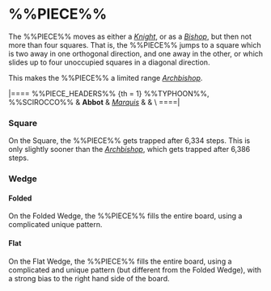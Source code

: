# %%PIECE%%

The %%PIECE%%
moves as either a [*Knight*](knight.html), or as a 
[*Bishop*](bishop.html), but then not more than four squares.
That is, the %%PIECE%% jumps to a square which is two away in
one orthogonal direction, and one away in the other, or which
slides up to four unoccupied squares in a diagonal direction.

This makes the %%PIECE%% a limited range [*Archbishop*](archbishop.html).


|====
%%PIECE_HEADERS%%
{th = 1} %%TYPHOON%%, %%SCIROCCO%%
       & **Abbot**
       & [*Marquis*](marquis.html)
       & & \\
====|


### Square

On the Square, the %%PIECE%% gets trapped after 6,334 steps. This is 
only slightly sooner than the  [*Archbishop*](archbishop.html), which
gets trapped after 6,386 steps.


### Wedge

#### Folded

On the Folded Wedge, the %%PIECE%% fills the entire board, using
a complicated unique pattern.

#### Flat

On the Flat Wedge, the %%PIECE%% fills the entire board, using
a complicated and unique pattern (but different from the Folded Wedge), with a
strong bias to the right hand side of the board.
